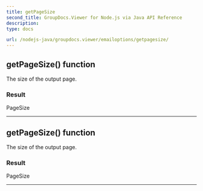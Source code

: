```yaml
---
title: getPageSize
second_title: GroupDocs.Viewer for Node.js via Java API Reference
description: 
type: docs

url: /nodejs-java/groupdocs.viewer/emailoptions/getpagesize/
---
```


## getPageSize()  function

 The size of the output page.
 

### Result
PageSize


---


## getPageSize()  function

 The size of the output page.
 

### Result
PageSize


---


